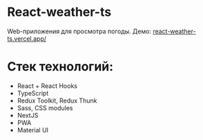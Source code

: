 # React-weather-ts
 Web-приложения для просмотра погоды. Демо: [react-weather-ts.vercel.app/](react-weather-ts.vercel.app/)
 
# Стек технологий:
  * React + React Hooks
  * TypeScript
  * Redux Toolkit, Redux Thunk
  * Sass, CSS modules
  * NextJS
  * PWA
  * Material UI